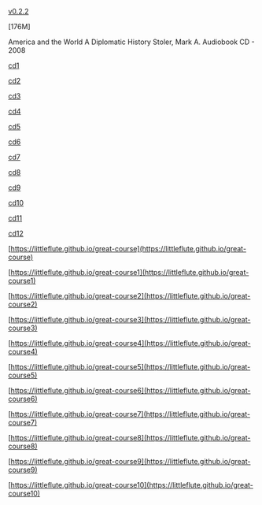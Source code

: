[v0.2.2](https://github.com/littleflute/great-course10/edit/master/README.md)

[176M]

America and the World
A Diplomatic History
Stoler, Mark A.
Audiobook CD - 2008

[cd1](cd1)

[cd2](cd2)

[cd3](cd3)

[cd4](cd4)

[cd5](cd5)

[cd6](cd6)

[cd7](cd7)

[cd8](cd8)

[cd9](cd9)

[cd10](cd10)

[cd11](cd11)

[cd12](cd12)

[https://littleflute.github.io/great-course](https://littleflute.github.io/great-course)

[https://littleflute.github.io/great-course1](https://littleflute.github.io/great-course1)

[https://littleflute.github.io/great-course2](https://littleflute.github.io/great-course2)

[https://littleflute.github.io/great-course3](https://littleflute.github.io/great-course3)

[https://littleflute.github.io/great-course4](https://littleflute.github.io/great-course4)

[https://littleflute.github.io/great-course5](https://littleflute.github.io/great-course5)

[https://littleflute.github.io/great-course6](https://littleflute.github.io/great-course6)

[https://littleflute.github.io/great-course7](https://littleflute.github.io/great-course7)

[https://littleflute.github.io/great-course8](https://littleflute.github.io/great-course8)

[https://littleflute.github.io/great-course9](https://littleflute.github.io/great-course9)

[https://littleflute.github.io/great-course10](https://littleflute.github.io/great-course10)

